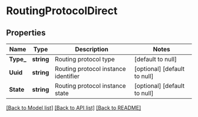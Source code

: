 # RoutingProtocolDirect

## Properties
Name | Type | Description | Notes
------------ | ------------- | ------------- | -------------
**Type_** | **string** | Routing protocol type | [default to null]
**Uuid** | **string** | Routing protocol instance identifier | [optional] [default to null]
**State** | **string** | Routing protocol instance state | [optional] [default to null]

[[Back to Model list]](../README.md#documentation-for-models) [[Back to API list]](../README.md#documentation-for-api-endpoints) [[Back to README]](../README.md)

